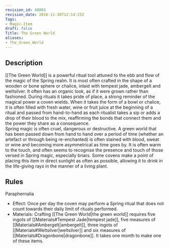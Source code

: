 ```yaml
---
revision_id: 48001
revision_date: 2016-11-30T12:14:15Z
Tags:
- Magic-Item
draft: false
Title: The Green World
aliases:
- The_Green_World
---
```

## Description
[[The Green World]] is a powerful ritual tool attuned to the ebb and flow of the magic of the Spring realm. It is most often crafted in the shape of a wooden or bone sphere or chalice, inlaid with tempest jade, ambergelt and weltsilver. It often has an organic look, as if it were grown rather than fashioned. During rituals it takes pride of place, a strong reminder of the magical power a coven wields. When it takes the form of a bowl or chalice, it is often filled with fresh water, wine or fruit juice at the beginning of a ritual and passed from hand-to-hand as each ritualist takes a sip or adds a drop of their blood to the mix, reaffirming the bonds that connect them and the power they share as a consequence.  
Spring magic is often cruel, dangerous or destructive. A green world that has been passed down from hand to hand over a period of time (whether an artefact or through being re-enchanted) is often stained with blood, sweat or wine and becoming more asymmetrical as time goes by. It is often warm to the touch, and often seems to recognise the presence and touch of those versed in Spring magic, especially briars. Some covens make a point of placing this item in direct sunlight as often as possible, allowing it to drink in the life-giving rays in the manner of a living plant.
## Rules
Paraphernalia
* Effect: Once per day the coven may perform a Spring ritual that does not count towards their daily limit of rituals performed.
* Materials: Crafting [[The Green World|the green world]] requires five ingots of [[Materials#Tempest Jade|tempest jade]], five measures of [[Materials#Ambergelt|ambergelt]], three ingots of [[Materials#Weltsilver|weltsilver]] and six measures of [[Materials#Dragonbone|dragonbone]]. It takes one month to make one of these items.